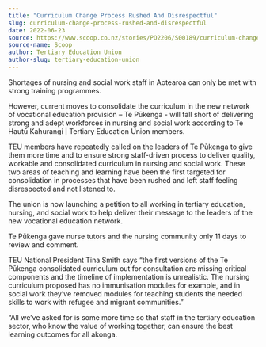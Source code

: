 ```yaml
---
title: "Curriculum Change Process Rushed And Disrespectful"
slug: curriculum-change-process-rushed-and-disrespectful
date: 2022-06-23
source: https://www.scoop.co.nz/stories/PO2206/S00189/curriculum-change-process-rushed-and-disrespectful.htm
source-name: Scoop
author: Tertiary Education Union
author-slug: tertiary-education-union
---
```


<p>Shortages of nursing and social work staff in Aotearoa
can only be met with strong training
programmes.</p>

<p>However, current moves to consolidate the
curriculum in the new network of vocational education
provision – Te Pūkenga - will fall short of delivering
strong and adept workforces in nursing and social work
according to Te Hautū Kahurangi | Tertiary Education Union
members.</p>

<p>TEU members have repeatedly called on the
leaders of Te Pūkenga to give them more time and to ensure
strong staff-driven process to deliver quality, workable and
consolidated curriculum in nursing and social work. These
two areas of teaching and learning have been the first
targeted for consolidation in processes that have been
rushed and left staff feeling disrespected and not listened
to.</p>

<p>The union is now launching a petition to all
working in tertiary education, nursing, and social work to
help deliver their message to the leaders of the new
vocational education network.</p>

<p>Te Pūkenga gave nurse
tutors and the nursing community only 11 days to review and
comment.</p>

<p>TEU National President Tina Smith says “the
first versions of the Te Pūkenga consolidated curriculum
out for consultation are missing critical components and the
timeline of implementation is unrealistic. The nursing
curriculum proposed has no immunisation modules for example,
and in social work they’ve removed modules for teaching
students the needed skills to work with refugee and migrant
communities.”</p>

<p>“All we’ve asked for is some more
time so that staff in the tertiary education sector, who
know the value of working together, can ensure the best
learning outcomes for all
akonga.</p>

